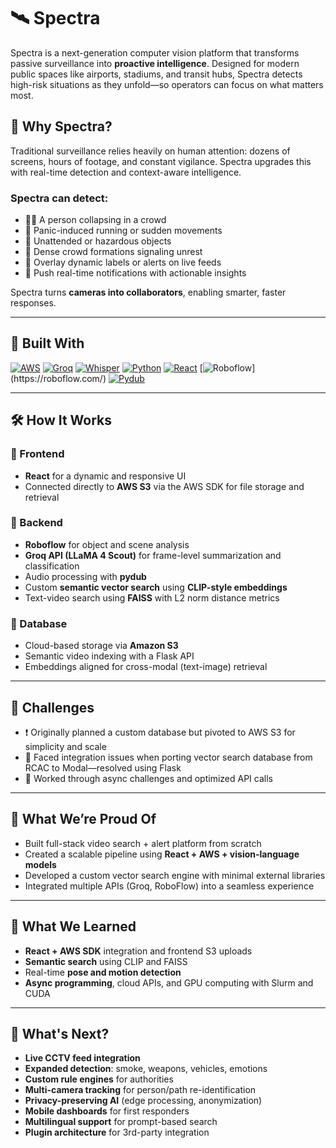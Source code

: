 # 🛰️ Spectra

Spectra is a next-generation computer vision platform that transforms passive surveillance into **proactive intelligence**. Designed for modern public spaces like airports, stadiums, and transit hubs, Spectra detects high-risk situations as they unfold—so operators can focus on what matters most.

## 🚨 Why Spectra?

Traditional surveillance relies heavily on human attention: dozens of screens, hours of footage, and constant vigilance. Spectra upgrades this with real-time detection and context-aware intelligence.

### Spectra can detect:

- 🧍‍♂️ A person collapsing in a crowd  
- 🏃 Panic-induced running or sudden movements  
- 🎒 Unattended or hazardous objects  
- 👥 Dense crowd formations signaling unrest  
- 📝 Overlay dynamic labels or alerts on live feeds  
- 📢 Push real-time notifications with actionable insights  

Spectra turns **cameras into collaborators**, enabling smarter, faster responses.

---

## 🔧 Built With

[![AWS](https://img.shields.io/badge/AWS-232F3E?style=for-the-badge&logo=amazon-aws&logoColor=white)](https://aws.amazon.com/)
[![Groq](https://img.shields.io/badge/Groq-FF6F00?style=for-the-badge&logo=groq&logoColor=white)](https://groq.com/)
[![Whisper](https://img.shields.io/badge/Whisper-0041C2?style=for-the-badge&logo=openai&logoColor=white)](https://openai.com/research/whisper)
[![Python](https://img.shields.io/badge/Python-3776AB?style=for-the-badge&logo=python&logoColor=white)](https://www.python.org/)
[![React](https://img.shields.io/badge/React-20232A?style=for-the-badge&logo=react&logoColor=61DAFB)](https://reactjs.org/)
[![Roboflow](https://img.shields.io/badge/Roboflow-101010?style=for-the-badge&logo=data:image/svg+xml;base64,PHN2ZyB...)](https://roboflow.com/)
[![Pydub](https://img.shields.io/badge/Pydub-FFDD57?style=for-the-badge&logo=python&logoColor=black)](https://github.com/jiaaro/pydub)

---

## 🛠️ How It Works

### 🔹 Frontend  
- **React** for a dynamic and responsive UI  
- Connected directly to **AWS S3** via the AWS SDK for file storage and retrieval  

### 🔹 Backend  
- **Roboflow** for object and scene analysis  
- **Groq API (LLaMA 4 Scout)** for frame-level summarization and classification  
- Audio processing with **pydub**  
- Custom **semantic vector search** using **CLIP-style embeddings**  
- Text-video search using **FAISS** with L2 norm distance metrics  

### 🔹 Database  
- Cloud-based storage via **Amazon S3**  
- Semantic video indexing with a Flask API  
- Embeddings aligned for cross-modal (text-image) retrieval  

---

## 🚧 Challenges

- ❗ Originally planned a custom database but pivoted to AWS S3 for simplicity and scale  
- 🔌 Faced integration issues when porting vector search database from RCAC to Modal—resolved using Flask  
- 🔁 Worked through async challenges and optimized API calls  

---

## 🌟 What We’re Proud Of

- Built full-stack video search + alert platform from scratch  
- Created a scalable pipeline using **React + AWS + vision-language models**  
- Developed a custom vector search engine with minimal external libraries  
- Integrated multiple APIs (Groq, RoboFlow) into a seamless experience  

---

## 🧠 What We Learned

- **React + AWS SDK** integration and frontend S3 uploads  
- **Semantic search** using CLIP and FAISS  
- Real-time **pose and motion detection**  
- **Async programming**, cloud APIs, and GPU computing with Slurm and CUDA  

---

## 🚀 What's Next?

- **Live CCTV feed integration**  
- **Expanded detection**: smoke, weapons, vehicles, emotions  
- **Custom rule engines** for authorities  
- **Multi-camera tracking** for person/path re-identification  
- **Privacy-preserving AI** (edge processing, anonymization)  
- **Mobile dashboards** for first responders  
- **Multilingual support** for prompt-based search  
- **Plugin architecture** for 3rd-party integration  

